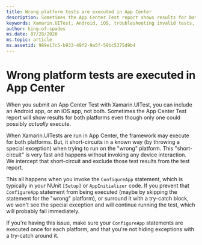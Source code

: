 ```yaml
---
title: Wrong platform tests are executed in App Center
description: Sometimes the App Center Test report shows results for both platforms
keywords: Xamarin.UITest, Android, iOS, troubleshooting invalid tests, running tests
author: king-of-spades
ms.date: 07/28/2020
ms.topic: article
ms.assetid: 989e17c5-b933-49f2-9a5f-59bc5375d9b4
---
```


# Wrong platform tests are executed in App Center
When you submit an App Center Test with Xamarin.UITest, you can include an Android app, or an iOS app, not both. Sometimes the App Center Test report will show results for both platforms even though only one could possibly *actually* execute.

When Xamarin.UITests are run in App Center, the framework may execute for both platforms. But, it short-circuits in a known way (by throwing a special exception) when trying to run on the "wrong" platform. This "short-circuit" is very fast and happens without invoking any device interaction. We intercept that short-circuit and exclude those test results from the test report.

This all happens when you invoke the `ConfigureApp` statement, which is typically in your NUnit `[Setup]` or `AppInitializer` code. If you prevent that `ConfigureApp` statement from being executed (maybe by skipping the statement for the "wrong" platform), or surround it with a try-catch block, we won't see the special exception and will continue running the test, which will probably fail immediately.

If you're having this issue, make sure your `ConfigureApp` statements are executed once for each platform, and that you're not hiding exceptions with a try-catch around it. 